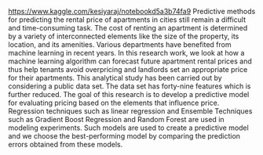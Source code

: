 https://www.kaggle.com/kesiyaraj/notebookd5a3b74fa9
Predictive methods for predicting the rental price
of apartments in cities still remain a difficult and time-consuming
task. The cost of renting an apartment is determined by a variety
of interconnected elements like the size of the property, its
location, and its amenities. Various departments have benefited
from machine learning in recent years. In this research work, we
look at how a machine learning algorithm can forecast future
apartment rental prices and thus help tenants avoid overpricing
and landlords set an appropriate price for their apartments. This
analytical study has been carried out by considering a public data
set. The data set has forty-nine features which is further reduced.
The goal of this research is to develop a predictive model for
evaluating pricing based on the elements that influence price.
Regression techniques such as linear regression and Ensemble
Techniques such as Gradient Boost Regression and Random
Forest are used in modeling experiments. Such models are used
to create a predictive model and we choose the best-performing
model by comparing the prediction errors obtained from these
models.
